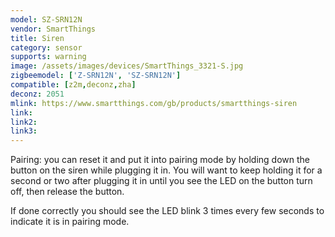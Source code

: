 ```yaml
---
model: SZ-SRN12N
vendor: SmartThings
title: Siren
category: sensor
supports: warning
image: /assets/images/devices/SmartThings_3321-S.jpg
zigbeemodel: ['Z-SRN12N', 'SZ-SRN12N']
compatible: [z2m,deconz,zha]
deconz: 2051
mlink: https://www.smartthings.com/gb/products/smartthings-siren
link: 
link2: 
link3: 
---
```

Pairing: you can reset it and put it into pairing mode by holding down the button on the siren while plugging it in. You will want to keep holding it for a second or two after plugging it in until you see the LED on the button turn off, then release the button.

If done correctly you should see the LED blink 3 times every few seconds to indicate it is in pairing mode.
